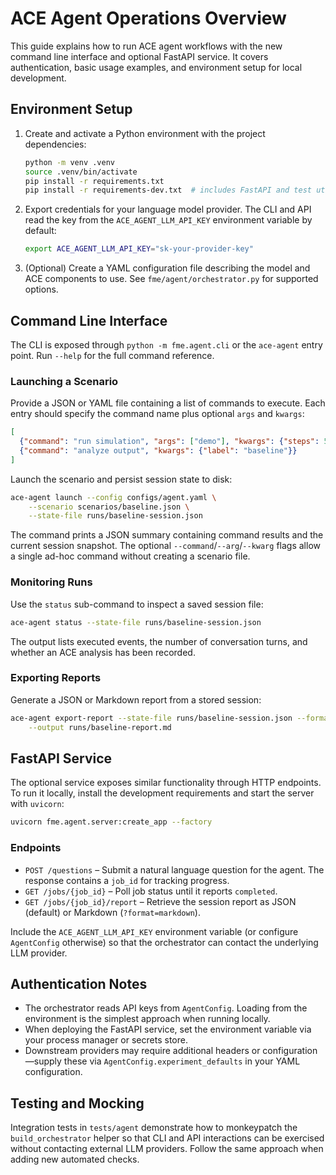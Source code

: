 # ACE Agent Operations Overview

This guide explains how to run ACE agent workflows with the new command line
interface and optional FastAPI service. It covers authentication, basic usage
examples, and environment setup for local development.

## Environment Setup

1. Create and activate a Python environment with the project dependencies:

   ```bash
   python -m venv .venv
   source .venv/bin/activate
   pip install -r requirements.txt
   pip install -r requirements-dev.txt  # includes FastAPI and test utilities
   ```

2. Export credentials for your language model provider. The CLI and API read the
   key from the ``ACE_AGENT_LLM_API_KEY`` environment variable by default:

   ```bash
   export ACE_AGENT_LLM_API_KEY="sk-your-provider-key"
   ```

3. (Optional) Create a YAML configuration file describing the model and ACE
   components to use. See ``fme/agent/orchestrator.py`` for supported options.

## Command Line Interface

The CLI is exposed through ``python -m fme.agent.cli`` or the ``ace-agent``
entry point. Run ``--help`` for the full command reference.

### Launching a Scenario

Provide a JSON or YAML file containing a list of commands to execute. Each entry
should specify the command name plus optional ``args`` and ``kwargs``:

```json
[
  {"command": "run simulation", "args": ["demo"], "kwargs": {"steps": 5}},
  {"command": "analyze output", "kwargs": {"label": "baseline"}}
]
```

Launch the scenario and persist session state to disk:

```bash
ace-agent launch --config configs/agent.yaml \
    --scenario scenarios/baseline.json \
    --state-file runs/baseline-session.json
```

The command prints a JSON summary containing command results and the current
session snapshot. The optional ``--command``/``--arg``/``--kwarg`` flags allow a
single ad-hoc command without creating a scenario file.

### Monitoring Runs

Use the ``status`` sub-command to inspect a saved session file:

```bash
ace-agent status --state-file runs/baseline-session.json
```

The output lists executed events, the number of conversation turns, and whether
an ACE analysis has been recorded.

### Exporting Reports

Generate a JSON or Markdown report from a stored session:

```bash
ace-agent export-report --state-file runs/baseline-session.json --format markdown \
    --output runs/baseline-report.md
```

## FastAPI Service

The optional service exposes similar functionality through HTTP endpoints. To
run it locally, install the development requirements and start the server with
``uvicorn``:

```bash
uvicorn fme.agent.server:create_app --factory
```

### Endpoints

* ``POST /questions`` – Submit a natural language question for the agent. The
  response contains a ``job_id`` for tracking progress.
* ``GET /jobs/{job_id}`` – Poll job status until it reports ``completed``.
* ``GET /jobs/{job_id}/report`` – Retrieve the session report as JSON (default)
  or Markdown (``?format=markdown``).

Include the ``ACE_AGENT_LLM_API_KEY`` environment variable (or configure
``AgentConfig`` otherwise) so that the orchestrator can contact the underlying
LLM provider.

## Authentication Notes

* The orchestrator reads API keys from ``AgentConfig``. Loading from the
  environment is the simplest approach when running locally.
* When deploying the FastAPI service, set the environment variable via your
  process manager or secrets store.
* Downstream providers may require additional headers or configuration—supply
  these via ``AgentConfig.experiment_defaults`` in your YAML configuration.

## Testing and Mocking

Integration tests in ``tests/agent`` demonstrate how to monkeypatch the
``build_orchestrator`` helper so that CLI and API interactions can be exercised
without contacting external LLM providers. Follow the same approach when adding
new automated checks.
